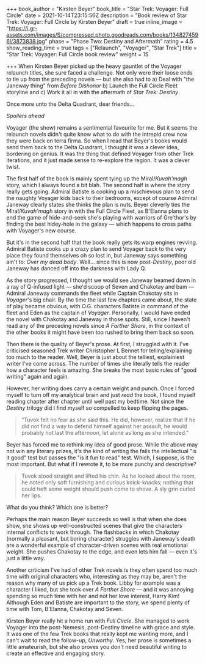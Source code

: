 +++
book_author = "Kirsten Beyer"
book_title = "Star Trek: Voyager: Full Circle"
date = 2021-10-14T23:15:56Z
description = "Book review of Star Trek: Voyager: Full Circle by Kirsten Beyer"
draft = true
inline_image = "https://i.gr-assets.com/images/S/compressed.photo.goodreads.com/books/1348274596l/3873838.jpg"
phase = "Phase Two: Destiny and Aftermath"
rating = 4.5
show_reading_time = true
tags = ["Relaunch", "Voyager", "Star Trek"]
title = "Star Trek: Voyager: Full Circle book review"
weight = 15

+++
When Kirsten Beyer picked up the heavy gauntlet of the Voyager relaunch titles, she sure faced a challenge. Not only were their loose ends to tie up from the preceding novels — but she also had to a) Deal with "the Janeway thing" from _Before Dishonor_ b) Launch the Full Circle Fleet storyline and c) Work it all in with the aftermath of _Star Trek: Destiny_. 

Once more unto the Delta Quadrant, dear friends...

_Spoilers ahead_

<!-- more -->

Voyager (the show) remains a sentimental favourite for me. But it seems the relaunch novels didn't quite know what to do with the intrepid crew now they were back on terra firma. So when I read that Beyer's books would send them back to the Delta Quadrant, I thought it was a clever idea, bordering on genius. It was the thing that defined Voyager from other Trek iterations, and it just made sense to re-explore the region. It was a clever twist. 

The first half of the book is mainly spent tying up the Miral/_Kuvah'magh_ story, which I always found a bit blah. The second half is where the story really gets going. Admiral Batiste is cooking up a mischievous plan to send the naughty Voyager kids back to their bedrooms, except of course Admiral Janeway clearly states she thinks the plan is nuts. Beyer cleverly ties the Miral/_Kuvah'magh_ story in with the Full Circle Fleet, as B'Elanna plans to end the game of hide-and-seek she's playing with warriors of Gre'thor's by finding the best hidey-hole in the galaxy — which happens to cross paths with Voyager's new course. 

But it's in the second half that the book really gets its warp engines revving. Admiral Batiste cooks up a crazy plan to send Voyager back to the very place they found themselves oh so lost in, but Janeway says something ain't to: _Over my dead body_. Well... since this is now post-_Destiny_, poor old Janeway has danced off into the darkness with Lady Q.

As the story progressed, I thought we would see Janeway beamed down in a ray of Q-infused light — she'd scoop of Seven and Chakotay and bam — Admiral Janeway commands the fleet while Captain Chakotay sits in _Voyager_'s big chair. By the time the last few chapters came about, the state of play became obvious, with O.G. characters Batiste in command of the fleet and Eden as the captain of _Voyager_. Personally, I would have ended the novel with Chakotay and Janeway in those spots. Still, since I haven't read any of the preceding novels since _A Farther Shore_, in the context of the other books it might have been too rushed to bring them back so soon.

Then there is the quality of Beyer's prose. At first, I struggled with it. I've criticised seasoned Trek writer Christopher L Bennet for telling/explaining too much to the reader. Well, Beyer is just about the telliest, explainiest writer I've come across. The number of times she literally tells the reader how a character feels is amazing. She breaks the most basic rules of "good writing" again and again.

However, her writing does carry a certain weight and punch. Once I forced myself to turn off my analytical brain and just _read_ the book, I found myself reading chapter after chapter until well past my bedtime. Not since the _Destiny_ trilogy did I find myself so compelled to keep flipping the pages.

> “Tuvok felt no fear as she said this. He did, however, realize that if he did not find a way to defend himself against her assault, he would probably not last the afternoon, let alone as long as she intended.”

Beyer has forced me to rethink my idea of good prose. While the above may not win any literary prizes, it's the kind of writing the fails the intellectual "is it good" test but passes the "is it fun to read" test. Which, I suppose, is the most important. But what if I rewrote it, to be more punchy and descriptive?

> Tuvok stood straight and lifted his chin. As he looked about the room, he noted only soft furnishing and curious knick-knacks; nothing that could heft some weight should push come to shove. A sly grin curled her lips.  

What do you think? Which one is better? 

Perhaps the main reason Beyer succeeds so well is that when she does show, she shows up well-constructed scenes that give the characters internal conflicts to work through. The flashbacks in which Chakotay (normally a pleasant, but boring character) struggles with Janeway's death are a wonderful example of character-driven scenes with real emotional weight. She pushes Chakotay to the edge, and even lets him fall — even it's just a little way. 

Another criticism I've had of other Trek novels is they often spend too much time with original characters who, interesting as they may be, aren't the reason why many of us pick up a Trek book. Libby for example was a character I liked, but she took over _A Farther Shore_ — and it was annoying spending so much time with her and not her love interest, Harry Kim! Although Eden and Batiste are important to the story, we spend plenty of time with Tom, B'Elanna, Chakotay and Seven. 

Kirsten Beyer really hit a home run with _Full Circle_. She managed to work Voyager into the post-Nemesis, post-Destiny timeline with grace and style. It was one of the few Trek books that really kept me wanting more, and I can't wait to read the follow-up, _Unworthy_. Yes, her prose is sometimes a little amateurish, but she also proves you don't need beautiful writing to create an effective and engaging story. 